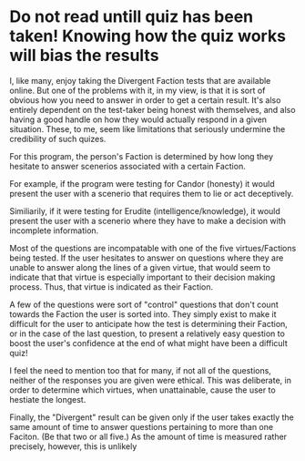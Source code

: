 
# Do not read untill quiz has been taken! Knowing how the quiz works will bias the results


I, like many, enjoy taking the Divergent Faction tests that are available online. But one of the problems with it, in my view, is that it is sort of obvious how you need to answer in order to get a certain result. It's also entirely dependent on the test-taker being honest with themselves, and also having a good handle on how they would actually respond in a given situation. These, to me, seem like limitations that seriously undermine the credibility of such quizes. 


For this program, the person's Faction is determined by how long they hesitate to answer scenerios associated with a certain Faction. 

For example, if the program were testing for Candor (honesty) it would present the user with a scenerio that requires them to lie or act deceptively. 

Similiarily, if it were testing for Erudite (intelligence/knowledge), it would present the user with a scenerio where they have to make a decision with incomplete information. 

Most of the questions are incompatable with one of the five virtues/Factions being tested. If the user hesitates to answer on questions where they are unable to answer along the lines of a given virtue, that would seem to indicate that that virtue is especially important to their decision making process. Thus, that virtue is indicated as their Faction. 

A few of the questions were sort of "control" questions that don't count towards the Faction the user is sorted into. They simply exist to make it difficult for the user to anticipate how the test is determining their Faction, or in the case of the last question, to present a relatively easy question to boost the user's confidence at the end of what might have been a difficult quiz!

I feel the need to mention too that for many, if not all of the questions, neither of the responses you are given were ethical. This was deliberate, in order to determine which virtues, when unattainable, cause the user to hestiate the longest. 

Finally, the "Divergent" result can be given only if the user takes exactly the same amount of time to answer questions pertaining to more than one Faciton. (Be that two or all five.) As the amount of time is measured rather precisely, however, this is unlikely 
